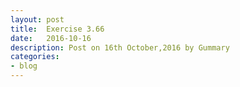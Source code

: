 ```yaml
---
layout: post
title:  Exercise 3.66
date:   2016-10-16
description: Post on 16th October,2016 by Gummary
categories:
- blog
---
```


